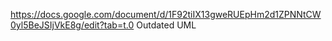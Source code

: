 https://docs.google.com/document/d/1F92tiIX13gweRUEpHm2d1ZPNNtCW0yl5BeJSIjVkE8g/edit?tab=t.0
Outdated UML
